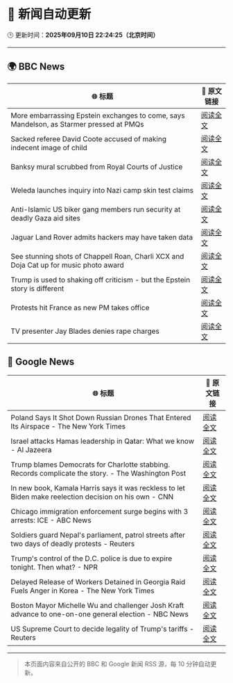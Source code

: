 # 🧠 新闻自动更新

🕒 更新时间：**2025年09月10日 22:24:25（北京时间）**

---

## 🌍 BBC News

| 🌐 标题 | 🔗 原文链接 |
|--------|-------------|
| More embarrassing Epstein exchanges to come, says Mandelson, as Starmer pressed at PMQs | [阅读全文](https://www.bbc.com/news/articles/c5yevwvvneyo?at_medium=RSS&at_campaign=rss) |
| Sacked referee David Coote accused of making indecent image of child | [阅读全文](https://www.bbc.com/news/articles/c80g5v1lg0eo?at_medium=RSS&at_campaign=rss) |
| Banksy mural scrubbed from Royal Courts of Justice | [阅读全文](https://www.bbc.com/news/articles/cm2z30p033ro?at_medium=RSS&at_campaign=rss) |
| Weleda launches inquiry into Nazi camp skin test claims | [阅读全文](https://www.bbc.com/news/articles/cy7pgd5nkr6o?at_medium=RSS&at_campaign=rss) |
| Anti-Islamic US biker gang members run security at deadly Gaza aid sites | [阅读全文](https://www.bbc.com/news/articles/cm2zy4l8jgeo?at_medium=RSS&at_campaign=rss) |
| Jaguar Land Rover admits hackers may have taken data | [阅读全文](https://www.bbc.com/news/articles/cp8wk7rdz8yo?at_medium=RSS&at_campaign=rss) |
| See stunning shots of Chappell Roan, Charli XCX and Doja Cat up for music photo award | [阅读全文](https://www.bbc.com/news/articles/c306n1ve8y5o?at_medium=RSS&at_campaign=rss) |
| Trump is used to shaking off criticism - but the Epstein story is different | [阅读全文](https://www.bbc.com/news/articles/cp8j3e5g74no?at_medium=RSS&at_campaign=rss) |
| Protests hit France as new PM takes office | [阅读全文](https://www.bbc.com/news/articles/c8643qg252lo?at_medium=RSS&at_campaign=rss) |
| TV presenter Jay Blades denies rape charges | [阅读全文](https://www.bbc.com/news/articles/c9318dj1q22o?at_medium=RSS&at_campaign=rss) |

## 📰 Google News

| 🌐 标题 | 🔗 原文链接 |
|--------|-------------|
| Poland Says It Shot Down Russian Drones That Entered Its Airspace - The New York Times | [阅读全文](https://news.google.com/rss/articles/CBMikgFBVV95cUxQTUpMWVJfeXJRV2h2eFNnU1pnb0p2SXNLdVpqSVZYSG1BUHFvWGpFNEVLMWRLd05QM3RhVDFmUVM5N3ltSmZ2OUw3YjhXMEpCbnoxSXJIVmg5RUZYUENDV1VHN2JsUmt0eUtoN1Y2UWpNeW5hdVlFdk5hTjZFZVM4bzBFZkRhNUFvbUdqZWNudmM2Zw?oc=5) |
| Israel attacks Hamas leadership in Qatar: What we know - Al Jazeera | [阅读全文](https://news.google.com/rss/articles/CBMilwFBVV95cUxPa29RaldkSzkwcUNwRkRtc01mWUtRRWVEdWdOZDRhSi13UE5KT2ZEa040eXBvMmhLRXpQV1RNMXNpb2JXOTk4MWEwYy1ObDJzaV9NbDF4MDBCSG5VZHFKLW5xSTdCUmstTE5NbXZpRTRvZHJ5NldXeTRndWpFNVk4OXRvX1VqSW90VDhMakprWElPdlZDMU1Z0gGcAUFVX3lxTE1UeUJRX0JjeTFCNnBkY2hzclU2VWhOcW1oZ0RsYWZTVThVQmZLZHlTYVdnUkY0VzBVQzl4YmNjdEQtVy1JVW9XWlBlNDVCZTRZYnk1dk5INjFYU05hLTRNLW1Jd0hEX0IyMUVDUDY3aVczRWJnemp2YTdMMkdFY0s4QkgweDU2Z1R3dF9EWElXbF92SmstQWZ5ekI2Vw?oc=5) |
| Trump blames Democrats for Charlotte stabbing. Records complicate the story. - The Washington Post | [阅读全文](https://news.google.com/rss/articles/CBMijgFBVV95cUxPaHNrNVdPbzZSTjI3TTQ4blpnS2FPeTdSX3pGblZSYUZsZGc5WVpJRk5yOElQam43ckdocVd5MkViQmV3d2Jwd1V4Smlrd19xdE1TSk5CUG9iOFhPbHA3VXVKYnNTVG1yYTk3eDBVR0FyQTUyWkV1M2VQR05XVEJmS1hXV1dGY29VTEx1U3Vn?oc=5) |
| In new book, Kamala Harris says it was reckless to let Biden make reelection decision on his own - CNN | [阅读全文](https://news.google.com/rss/articles/CBMifkFVX3lxTE9IMnpjd3JfUkdPSmY4aTJTMEt5Sk1ydnhxVTFyb0ZTb1pUWkc4Ml9uVC1sYk1FclREdnZMTlA0NEJHeDNwVWI2TVc5OWQyN2UtLWZtdkthRkZSenVqSUU1WjdRa3F2U1VTakRrc0E1TWJiMEpUZ1I2VG9fV01XQQ?oc=5) |
| Chicago immigration enforcement surge begins with 3 arrests: ICE - ABC News | [阅读全文](https://news.google.com/rss/articles/CBMipgFBVV95cUxNeWMtSzg5dUhiWnJNNmhKVlF5RTQzX1FpeEdVWFNhNVhLRGZxaW5ENjZwZlBzZHgwVFdGTVBYcHlORTB3NURtZHpTeHVONmRCTnZwVXlWSENXR1dtSGpzQ0NjWDVVZ1FtRV9VSlp5VTBBZzdTLWlGMEViUWpOXzltU2JRVmxHQ1RpZ1Q3X2xWRlRMY0xOWW5FVEdfb091TzNHZGhDOTVR0gGrAUFVX3lxTE4zTGxWNEFYaUFrS1dORmQ3blNKMU9RNDNvRzVUejM0RHIybGV5Ynk4MWNOMjU1bkhzTUh1cnBsRTAtbTRBQXZWSnZ0a3dNN29lc0t5cDdPWFNZN3libFpBaHE1NGc1OElKUTFzY21rUnVsamdMNEprVVlTQ2xrVGhnT2tRUXRlUmtQRFJuZi1tOF81eEI1RGRhOGc2VlQ3VVNnT25xbHh6dHhMYw?oc=5) |
| Soldiers guard Nepal's parliament, patrol streets after two days of deadly protests - Reuters | [阅读全文](https://news.google.com/rss/articles/CBMizgFBVV95cUxPVXlFOGJvMkJ5cGo0Uk56Tk9rRWlXT2FHdlVpRFNLTFBZUGh6Y0hSeTVUU1RJQ1pYOVM3TEtRWmRUOFhUdzlJTUx4b3hmNUo4d0kxWUpRUXdOWGgzbTlkaThyd0FuUlh2NVNQTkRTU1JRY0xHbFEta3lhSGk3T3NwMVNPUTRfbkRCY1FCbWpLV3h1MG1rck5oY1ZyTndDVkR0THdqOVdYRHFMeE4zcVJQMDVlLThScHk1dmM4czRETU1QbkN4dWNJN2FwekFJZw?oc=5) |
| Trump's control of the D.C. police is due to expire tonight. Then what? - NPR | [阅读全文](https://news.google.com/rss/articles/CBMigAFBVV95cUxNY2Z2aTh1eUo4NFZVTXdjNm1iU05JRHU3dFNJV050ODUtZWt5aWdNOFIySENwbFQ0RVEwdFZfMHRsdV9xZlNtYkdvSnZadmJUS2RlVDBkTnl3ckE3bWkxTU94eHJGalhXV05tUE9SYUdEVDZBZ3d3aEhhRHYtc1pMbA?oc=5) |
| Delayed Release of Workers Detained in Georgia Raid Fuels Anger in Korea - The New York Times | [阅读全文](https://news.google.com/rss/articles/CBMipgFBVV95cUxNOUMzNUZvRUlqcVFKYThRUTNUeG0wbkRzaDRlZFlhYlBQQ1RlRE4yTWxncUEwYnl2V2k1cW9Va3FtRHh3M2kzc01RWV9iUVBibm1pRndVZ05lUk4xblBKanlGQmFTUnFGNWp2RGNyeE5wLTNTSHhzQ3JLVXhiMFFiVEVBbWZRa1E2OGhSRlZIa1I1NWRVM2NyN0VEWXN0Y0tPSmdPX05R?oc=5) |
| Boston Mayor Michelle Wu and challenger Josh Kraft advance to one-on-one general election - NBC News | [阅读全文](https://news.google.com/rss/articles/CBMiwgFBVV95cUxPVXc5M1pMWTE1dEw5Qm43dHIxaWc5cUQ4M01nOFhtbWZEVWxlS3c4T3hfZzgwRkREMGtxVFRuWWFDRTF5QVZBa3Vud04tZlBwMWtVMXFDVEhwYlZEMXl3OEEzTXBsZml0LWh2RXlzLUdXVk5OLVAzdDlMd2lYODdvMjhrbzJ3WFF3RGtILVZlMVhpLUN2UUVsZnQ4S3FqOTV2SUZ2a2FVcVVldDU3aWxXTW4tVHZpU1c5NkMxVERfNk52Z9IBVkFVX3lxTE1mdFlsOFFkZUNRU2Z4bC0wX25vcmtnU1hyNnVma1dRbVBuQmhCMmJaYmU2b2RRNlRXcnNycVNTaHNGMTVzOUFic25PTFRUOG9TbUVBeUdB?oc=5) |
| US Supreme Court to decide legality of Trump's tariffs - Reuters | [阅读全文](https://news.google.com/rss/articles/CBMiogFBVV95cUxOSkdDNS03cy1xd3BNb2UtUlpqUXhQTkhRVENFX2FiaG1XYWxEckkxYWxJYXJmQ2V5NUhZWEljNHh3MS1yaTdIQ1daUU5Vem5uSjhIV0FmdFhlMThmNFdTZ1pYa0RndVFFNjI2bExXVXBoZ19XcE15eVpUdkFPdnlzX05pVElaeGJXem9uVEVwRUtxZXlELU9OZGFTZGJkU2ZtdGc?oc=5) |

---
> 本页面内容来自公开的 BBC 和 Google 新闻 RSS 源，每 10 分钟自动更新。